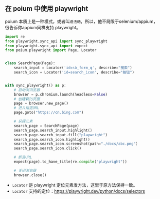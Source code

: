 ## 在 poium 中使用 playwright

poium 本质上是一种模式，或者叫`语法糖`，所以，他不局限于selenium/appium，很告诉你appium同样支持 playwright。

```python
import re
from playwright.sync_api import sync_playwright
from playwright.sync_api import expect
from poium.playwright import Page, Locator


class SearchPage(Page):
    search_input = Locator('id=sb_form_q', describe="搜索")
    search_icon = Locator('id=search_icon', describe="按钮")


with sync_playwright() as p:
    # 启动浏浏览器
    browser = p.chromium.launch(headless=False)
    # 创建新的页面
    page = browser.new_page()
    # 进入指定URL
    page.goto("https://cn.bing.com")

    # 获得元素
    search_page = SearchPage(page)
    search_page.search_input.highlight()
    search_page.search_input.fill("playwright")
    search_page.search_icon.highlight()
    search_page.search_icon.screenshot(path="./docs/abc.png")
    search_page.search_icon.click()

    # 断言URL
    expect(page).to_have_title(re.compile("playwright"))

    # 关闭浏览器
    browser.close()
```

* `Locator` 是 playwright 定位元素发方法，这里于原方法保持一致。
* `Locator` 支持的定位：https://playwright.dev/python/docs/selectors


